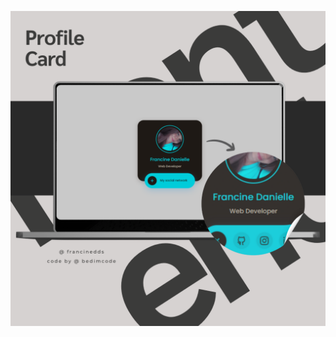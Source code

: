 ![Minha Imagem](https://github.com/francinedds/profile-card/blob/main/images/mockup-profile-card-update.png)

